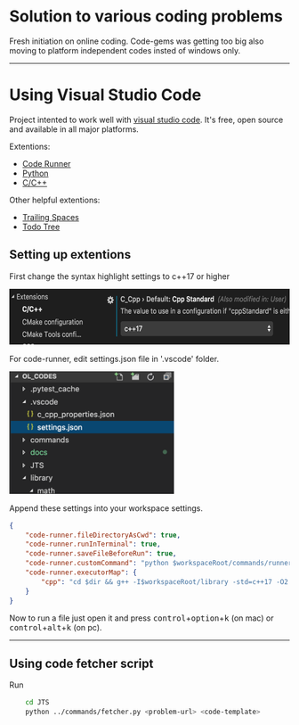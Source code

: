 Solution to various coding problems
===================================

Fresh initiation on online coding. Code-gems was getting too big also moving to platform independent codes insted of windows only.

---

Using Visual Studio Code
========================
Project intented to work well with [visual studio code](https://code.visualstudio.com/). It's free, open source and available in all major platforms.

Extentions:

* [Code Runner](https://marketplace.visualstudio.com/items?itemName=formulahendry.code-runner)
* [Python](https://marketplace.visualstudio.com/items?itemName=ms-python.python)
* [C/C++](https://marketplace.visualstudio.com/items?itemName=ms-vscode.cpptools)

Other helpful extentions:

* [Trailing Spaces](https://marketplace.visualstudio.com/items?itemName=shardulm94.trailing-spaces)
* [Todo Tree](https://marketplace.visualstudio.com/items?itemName=Gruntfuggly.todo-tree)

Setting up extentions
---------------------

First change the syntax highlight settings to c++17 or higher

<img src="docs/img/vscode_cpp_settings.png" alt="vscode_cpp_settings" height="100em"/>

For code-runner, edit settings.json file in '.vscode' folder.

<img src="docs/img/vscode_settings_json.png" alt="vscode_settings_json" height="220em"/>

Append these settings into your workspace settings.

```json
{
    "code-runner.fileDirectoryAsCwd": true,
    "code-runner.runInTerminal": true,
    "code-runner.saveFileBeforeRun": true,
    "code-runner.customCommand": "python $workspaceRoot/commands/runner.py $fileName $workspaceRoot/library",
    "code-runner.executorMap": {
        "cpp": "cd $dir && g++ -I$workspaceRoot/library -std=c++17 -O2 -Wall -o bin/$fileNameWithoutExt $fileName && ./bin/$fileNameWithoutExt"
    }
}
```
Now to run a file just open it and press
<kbd>control</kbd>+<kbd>option</kbd>+<kbd>k</kbd> (on mac)
or <kbd>control</kbd>+<kbd>alt</kbd>+<kbd>k</kbd> (on pc).

---

Using code fetcher script
-------------------------
Run
```sh
    cd JTS
    python ../commands/fetcher.py <problem-url> <code-template>
```
